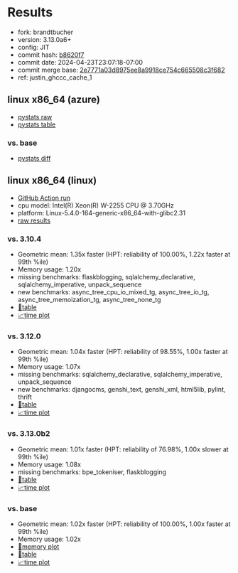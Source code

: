 # Results

- fork: brandtbucher
- version: 3.13.0a6+
- config: JIT
- commit hash: [b8620f7](https://github.com/brandtbucher/cpython/commit/b8620f7)
- commit date: 2024-04-23T23:07:18-07:00
- commit merge base: [2e7771a03d8975ee8a9918ce754c665508c3f682](https://github.com/brandtbucher/cpython/commit/2e7771a03d8975ee8a9918ce754c665508c3f682)
- ref: justin_ghccc_cache_1

## linux x86_64 (azure)

- [pystats raw](bm-20240423-azure-x86_64-brandtbucher-justin_ghccc_cache_1-3.13.0a6%2B-b8620f7-pystats.json)
- [pystats table](bm-20240423-azure-x86_64-brandtbucher-justin_ghccc_cache_1-3.13.0a6%2B-b8620f7-pystats.md)

### vs. base

- [pystats diff](bm-20240423-azure-x86_64-brandtbucher-justin_ghccc_cache_1-3.13.0a6%2B-b8620f7-pystats-vs-base.md)

## linux x86_64 (linux)

- [GitHub Action run](https://github.com/faster-cpython/benchmarking/actions/runs/8811846663)
- cpu model: Intel(R) Xeon(R) W-2255 CPU @ 3.70GHz
- platform: Linux-5.4.0-164-generic-x86_64-with-glibc2.31
- [raw results](bm-20240423-linux-x86_64-brandtbucher-justin_ghccc_cache_1-3.13.0a6%2B-b8620f7.json)

### vs. 3.10.4

- Geometric mean: 1.35x faster (HPT: reliability of 100.00%, 1.22x faster at 99th %ile)
- Memory usage: 1.20x
- missing benchmarks: flaskblogging, sqlalchemy_declarative, sqlalchemy_imperative, unpack_sequence
- new benchmarks: async_tree_cpu_io_mixed_tg, async_tree_io_tg, async_tree_memoization_tg, async_tree_none_tg
- [📄table](bm-20240423-linux-x86_64-brandtbucher-justin_ghccc_cache_1-3.13.0a6%2B-b8620f7-vs-3.10.4.md)
- [📈time plot](bm-20240423-linux-x86_64-brandtbucher-justin_ghccc_cache_1-3.13.0a6%2B-b8620f7-vs-3.10.4.svg)

### vs. 3.12.0

- Geometric mean: 1.04x faster (HPT: reliability of 98.55%, 1.00x faster at 99th %ile)
- Memory usage: 1.07x
- missing benchmarks: sqlalchemy_declarative, sqlalchemy_imperative, unpack_sequence
- new benchmarks: djangocms, genshi_text, genshi_xml, html5lib, pylint, thrift
- [📄table](bm-20240423-linux-x86_64-brandtbucher-justin_ghccc_cache_1-3.13.0a6%2B-b8620f7-vs-3.12.0.md)
- [📈time plot](bm-20240423-linux-x86_64-brandtbucher-justin_ghccc_cache_1-3.13.0a6%2B-b8620f7-vs-3.12.0.svg)

### vs. 3.13.0b2

- Geometric mean: 1.01x faster (HPT: reliability of 76.98%, 1.00x slower at 99th %ile)
- Memory usage: 1.08x
- missing benchmarks: bpe_tokeniser, flaskblogging
- [📄table](bm-20240423-linux-x86_64-brandtbucher-justin_ghccc_cache_1-3.13.0a6%2B-b8620f7-vs-3.13.0b2.md)
- [📈time plot](bm-20240423-linux-x86_64-brandtbucher-justin_ghccc_cache_1-3.13.0a6%2B-b8620f7-vs-3.13.0b2.svg)

### vs. base

- Geometric mean: 1.02x faster (HPT: reliability of 100.00%, 1.00x faster at 99th %ile)
- Memory usage: 1.02x
- [🧠memory plot](bm-20240423-linux-x86_64-brandtbucher-justin_ghccc_cache_1-3.13.0a6%2B-b8620f7-vs-base-mem.svg)
- [📄table](bm-20240423-linux-x86_64-brandtbucher-justin_ghccc_cache_1-3.13.0a6%2B-b8620f7-vs-base.md)
- [📈time plot](bm-20240423-linux-x86_64-brandtbucher-justin_ghccc_cache_1-3.13.0a6%2B-b8620f7-vs-base.svg)

